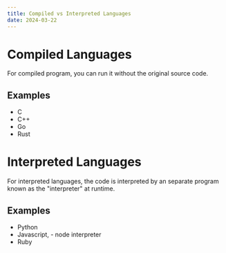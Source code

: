 ```yaml
---
title: Compiled vs Interpreted Languages
date: 2024-03-22
---
```

# Compiled Languages
For compiled program, you can run it without the original source code.
## Examples
- C
- C++
- Go
- Rust

# Interpreted Languages
For interpreted languages, the code is interpreted by an separate program known as the "interpreter" at runtime.

## Examples
- Python
- Javascript, - node interpreter
- Ruby
